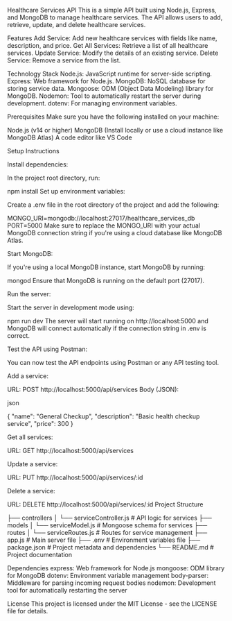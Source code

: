 Healthcare Services API
This is a simple API built using Node.js, Express, and MongoDB to manage healthcare services. The API allows users to add, retrieve, update, and delete healthcare services.

Features
Add Service: Add new healthcare services with fields like name, description, and price.
Get All Services: Retrieve a list of all healthcare services.
Update Service: Modify the details of an existing service.
Delete Service: Remove a service from the list.

Technology Stack
Node.js: JavaScript runtime for server-side scripting.
Express: Web framework for Node.js.
MongoDB: NoSQL database for storing service data.
Mongoose: ODM (Object Data Modeling) library for MongoDB.
Nodemon: Tool to automatically restart the server during development.
dotenv: For managing environment variables.

Prerequisites
Make sure you have the following installed on your machine:

Node.js (v14 or higher)
MongoDB (Install locally or use a cloud instance like MongoDB Atlas)
A code editor like VS Code

Setup Instructions

Install dependencies:

In the project root directory, run:


npm install
Set up environment variables:

Create a .env file in the root directory of the project and add the following:



MONGO_URI=mongodb://localhost:27017/healthcare_services_db
PORT=5000
Make sure to replace the MONGO_URI with your actual MongoDB connection string if you're using a cloud database like MongoDB Atlas.

Start MongoDB:

If you're using a local MongoDB instance, start MongoDB by running:



mongod
Ensure that MongoDB is running on the default port (27017).

Run the server:

Start the server in development mode using:


npm run dev
The server will start running on http://localhost:5000 and MongoDB will connect automatically if the connection string in .env is correct.

Test the API using Postman:

You can now test the API endpoints using Postman or any API testing tool.

Add a service:

URL: POST http://localhost:5000/api/services
Body (JSON):

json

{
  "name": "General Checkup",
  "description": "Basic health checkup service",
  "price": 300
}

Get all services:

URL: GET http://localhost:5000/api/services

Update a service:

URL: PUT http://localhost:5000/api/services/:id

Delete a service:

URL: DELETE http://localhost:5000/api/services/:id
Project Structure

├── controllers
│   └── serviceController.js     # API logic for services
├── models
│   └── serviceModel.js          # Mongoose schema for services
├── routes
│   └── serviceRoutes.js         # Routes for service management
├── app.js                       # Main server file
├── .env                         # Environment variables file
├── package.json                 # Project metadata and dependencies
└── README.md                    # Project documentation

Dependencies
express: Web framework for Node.js
mongoose: ODM library for MongoDB
dotenv: Environment variable management
body-parser: Middleware for parsing incoming request bodies
nodemon: Development tool for automatically restarting the server

License
This project is licensed under the MIT License - see the LICENSE file for details.


